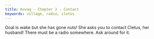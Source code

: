 ```yaml
---
title: Kuvaq - Chapter 2 - Contact
keywords: village, radio, cletus
---
```


Goal is wake but she has gone nuts! She asks you to contact Cletus, her husband!
There must be a radio somewhere. Ask around for it.